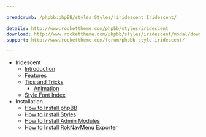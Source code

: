 ```yaml
---

breadcrumb: /phpbb:phpBB/styles:Styles/!iridescent:Iridescent/

details: http://www.rockettheme.com/phpbb/styles/iridescent
download: http://www.rockettheme.com/phpbb/styles/iridescent/modal/downloads
support: http://www.rockettheme.com/forum/phpbb-style-iridescent/

---
```


* Iridescent
	* [Introduction](INDEX.md#introduction)
	* [Features](INDEX.md#features)
    * [Tips and Tricks](tips.md)
        * [Animation](tips.md#animation)
    * [Style Font Index](../../../technical_tips/general/font_index.md)
* Installation
	* [How to Install phpBB](../../start/install.md)
	* [How to Install Styles](../../start/styles.md)
	* [How to Install Admin Modules](../../start/styles.md#installing-administrative-modules)
	* [How to Install RokNavMenu Exporter](../../modules/roknavmenu.md)
